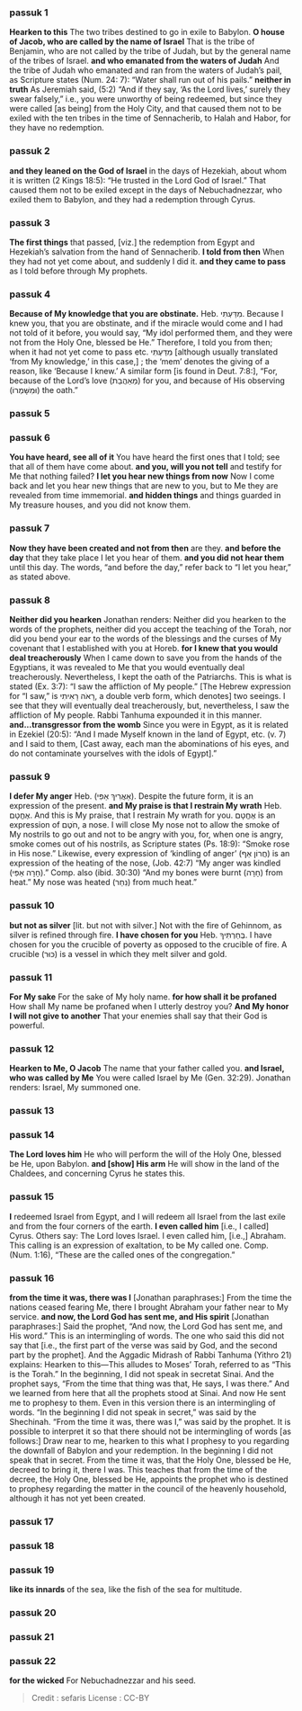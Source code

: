 
### passuk 1
<b>Hearken to this</b> The two tribes destined to go in exile to Babylon.
<b>O house of Jacob, who are called by the name of Israel</b> That is the tribe of Benjamin, who are not called by the tribe of Judah, but by the general name of the tribes of Israel.
<b>and who emanated from the waters of Judah</b> And the tribe of Judah who emanated and ran from the waters of Judah’s pail, as Scripture states (Num. 24: 7): “Water shall run out of his pails.”
<b>neither in truth</b> As Jeremiah said, (5:2) “And if they say, ‘As the Lord lives,’ surely they swear falsely,” i.e., you were unworthy of being redeemed, but since they were called [as being] from the Holy City, and that caused them not to be exiled with the ten tribes in the time of Sennacherib, to Halah and Habor, for they have no redemption.

### passuk 2
<b>and they leaned on the God of Israel</b> in the days of Hezekiah, about whom it is written (2 Kings 18:5): “He trusted in the Lord God of Israel.” That caused them not to be exiled except in the days of Nebuchadnezzar, who exiled them to Babylon, and they had a redemption through Cyrus.

### passuk 3
<b>The first things</b> that passed, [viz.] the redemption from Egypt and Hezekiah’s salvation from the hand of Sennacherib.
<b>I told from then</b> When they had not yet come about, and suddenly I did it.
<b>and they came to pass</b> as I told before through My prophets.

### passuk 4
<b>Because of My knowledge that you are obstinate.</b> Heb. מִדַּעְתִּי. Because I knew you, that you are obstinate, and if the miracle would come and I had not told of it before, you would say, “My idol performed them, and they were not from the Holy One, blessed be He.” Therefore, I told you from then; when it had not yet come to pass etc. מִדַּעְתִּי [although usually translated ‘from My knowledge,’ in this case,] ; the ‘mem’ denotes the giving of a reason, like ‘Because I knew.’ A similar form [is found in Deut. 7:8:], “For, because of the Lord’s love (מֵאַהֲבַת) for you, and because of His observing (וּמִשָּׁמְרוֹ) the oath.”

### passuk 5

### passuk 6
<b>You have heard, see all of it</b> You have heard the first ones that I told; see that all of them have come about.
<b>and you, will you not tell</b> and testify for Me that nothing failed?
<b>I let you hear new things from now</b> Now I come back and let you hear new things that are new to you, but to Me they are revealed from time immemorial.
<b>and hidden things</b> and things guarded in My treasure houses, and you did not know them.

### passuk 7
<b>Now they have been created and not from then</b> are they.
<b>and before the day</b> that they take place I let you hear of them.
<b>and you did not hear them</b> until this day. The words, “and before the day,” refer back to “I let you hear,” as stated above.

### passuk 8
<b>Neither did you hearken</b> Jonathan renders: Neither did you hearken to the words of the prophets, neither did you accept the teaching of the Torah, nor did you bend your ear to the words of the blessings and the curses of My covenant that I established with you at Horeb.
<b>for I knew that you would deal treacherously</b> When I came down to save you from the hands of the Egyptians, it was revealed to Me that you would eventually deal treacherously. Nevertheless, I kept the oath of the Patriarchs. This is what is stated (Ex. 3:7): “I saw the affliction of My people.” [The Hebrew expression for “I saw,” is רָאֹה רָאִיתִי, a double verb form, which denotes] two seeings. I see that they will eventually deal treacherously, but, nevertheless, I saw the affliction of My people. Rabbi Tanhuma expounded it in this manner.
<b>and...transgressor from the womb</b> Since you were in Egypt, as it is related in Ezekiel (20:5): “And I made Myself known in the land of Egypt, etc. (v. 7) and I said to them, [Cast away, each man the abominations of his eyes, and do not contaminate yourselves with the idols of Egypt].”

### passuk 9
<b>I defer My anger</b> Heb. (אַאֲרִיךְ אַפִּי). Despite the future form, it is an expression of the present.
<b>and My praise is that I restrain My wrath</b> Heb. אֶחֱטָם. And this is My praise, that I restrain My wrath for you. אֶחֱטָם is an expression of חֹטֶם, a nose. I will close My nose not to allow the smoke of My nostrils to go out and not to be angry with you, for, when one is angry, smoke comes out of his nostrils, as Scripture states (Ps. 18:9): “Smoke rose in His nose.” Likewise, every expression of ‘kindling of anger’ (חֲרוֹן אַף) is an expression of the heating of the nose, (Job. 42:7) “My anger was kindled (חָרָה אַפִּי).” Comp. also (ibid. 30:30) “And my bones were burnt (חָרָה) from heat.” My nose was heated (נִחַר) from much heat.”

### passuk 10
<b>but not as silver</b> [lit. but not with silver.] Not with the fire of Gehinnom, as silver is refined through fire.
<b>I have chosen for you</b> Heb. בְּחַרְתִּיךָ. I have chosen for you the crucible of poverty as opposed to the crucible of fire. A crucible (כּוּר) is a vessel in which they melt silver and gold.

### passuk 11
<b>For My sake</b> For the sake of My holy name.
<b>for how shall it be profaned</b> How shall My name be profaned when I utterly destroy you?
<b>And My honor I will not give to another</b> That your enemies shall say that their God is powerful.

### passuk 12
<b>Hearken to Me, O Jacob</b> The name that your father called you.
<b>and Israel, who was called by Me</b> You were called Israel by Me (Gen. 32:29). Jonathan renders: Israel, My summoned one.

### passuk 13

### passuk 14
<b>The Lord loves him</b> He who will perform the will of the Holy One, blessed be He, upon Babylon.
<b>and [show] His arm</b> He will show in the land of the Chaldees, and concerning Cyrus he states this.

### passuk 15
<b>I</b> redeemed Israel from Egypt, and I will redeem all Israel from the last exile and from the four corners of the earth.
<b>I even called him</b> [i.e., I called] Cyrus. Others say: The Lord loves Israel. I even called him, [i.e.,] Abraham. This calling is an expression of exaltation, to be My called one. Comp. (Num. 1:16), “These are the called ones of the congregation.”

### passuk 16
<b>from the time it was, there was I</b> [Jonathan paraphrases:] From the time the nations ceased fearing Me, there I brought Abraham your father near to My service.
<b>and now, the Lord God has sent me, and His spirit</b> [Jonathan paraphrases:] Said the prophet, “And now, the Lord God has sent me, and His word.” This is an intermingling of words. The one who said this did not say that [i.e., the first part of the verse was said by God, and the second part by the prophet]. And the Aggadic Midrash of Rabbi Tanhuma (Yithro 21) explains: Hearken to this—This alludes to Moses’ Torah, referred to as “This is the Torah.” In the beginning, I did not speak in secretat Sinai. And the prophet says, “From the time that thing was that, He says, I was there.” And we learned from here that all the prophets stood at Sinai. And now He sent me to prophesy to them. Even in this version there is an intermingling of words. “In the beginning I did not speak in secret,” was said by the Shechinah. “From the time it was, there was I,” was said by the prophet. It is possible to interpret it so that there should not be intermingling of words [as follows:] Draw near to me, hearken to this what I prophesy to you regarding the downfall of Babylon and your redemption. In the beginning I did not speak that in secret. From the time it was, that the Holy One, blessed be He, decreed to bring it, there I was. This teaches that from the time of the decree, the Holy One, blessed be He, appoints the prophet who is destined to prophesy regarding the matter in the council of the heavenly household, although it has not yet been created.

### passuk 17

### passuk 18

### passuk 19
<b>like its innards</b> of the sea, like the fish of the sea for multitude.

### passuk 20

### passuk 21

### passuk 22
<b>for the wicked</b> For Nebuchadnezzar and his seed.

>Credit : sefaris
>License : CC-BY